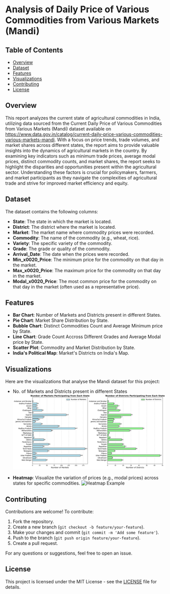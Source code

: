 
# Analysis of Daily Price of Various Commodities from Various Markets (Mandi)

## Table of Contents
- [Overview](#overview)
- [Dataset](#dataset)
- [Features](#features)
- [Visualizations](#visualizations)
- [Contributing](#contributing)
- [License](#license)

## Overview
This report analyzes the current state of agricultural commodities in India, utilizing data sourced from the Current Daily Price of Various Commodities from Various Markets (Mandi) dataset available on 
https://www.data.gov.in/catalog/current-daily-price-various-commodities-various-markets-mandi. With a focus on price trends, trade volumes, and market shares across different states, the report aims to 
provide valuable insights into the dynamics of agricultural markets in the country. By examining key indicators such as minimum trade prices, average modal prices, distinct commodity counts, and market 
shares, the report seeks to highlight the disparities and opportunities present within the agricultural sector. Understanding these factors is crucial for policymakers, farmers, and market participants as they 
navigate the complexities of agricultural trade and strive for improved market efficiency and equity.

## Dataset
The dataset contains the following columns:
- **State**: The state in which the market is located.
- **District**: The district where the market is located.
- **Market**: The market name where commodity prices were recorded.
- **Commodity**: The name of the commodity (e.g., wheat, rice).
- **Variety**: The specific variety of the commodity.
- **Grade**: The grade or quality of the commodity.
- **Arrival_Date**: The date when the prices were recorded.
- **Min_x0020_Price**: The minimum price for the commodity on that day in the market.
- **Max_x0020_Price**: The maximum price for the commodity on that day in the market.
- **Modal_x0020_Price**: The most common price for the commodity on that day in the market (often used as a representative price).

## Features
- **Bar Chart**: Number of Markets and Districts present in different States.
- **Pie Chart**: Market Share Distribution by State.
- **Bubble Chart**: Distinct Commodities Count and Average Minimum price by State.
- **Line Chart**: Grade Count Accross Different Grades and Average Modal price by State.
- **Scatter Plot**: Commodity and Market Distribution by State.
- **India's Political Map**: Market's Districts on India's Map.

## Visualizations
Here are the visualizations that analyse the Mandi dataset for this project:

- No. of Markets and Districts present in different States
  ![Bar Chart](graphs/statesVSmarket&district.png)

- **Heatmap**: Visualize the variation of prices (e.g., modal prices) across states for specific commodities.
  ![Heatmap Example](images/heatmap_example.png)

## Contributing
Contributions are welcome! To contribute:
1. Fork the repository.
2. Create a new branch (`git checkout -b feature/your-feature`).
3. Make your changes and commit (`git commit -m 'Add some feature'`).
4. Push to the branch (`git push origin feature/your-feature`).
5. Create a pull request.

For any questions or suggestions, feel free to open an issue.

## License
This project is licensed under the MIT License - see the [LICENSE](LICENSE) file for details.
